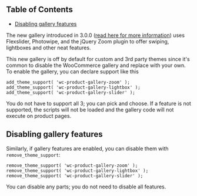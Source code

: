 <!-- START doctoc generated TOC please keep comment here to allow auto update -->
<!-- DON'T EDIT THIS SECTION, INSTEAD RE-RUN doctoc TO UPDATE -->
## Table of Contents

- [Disabling gallery features](#disabling-gallery-features)

<!-- END doctoc generated TOC please keep comment here to allow auto update -->

The new gallery introduced in 3.0.0 ([read here for more information](https://woocommerce.wordpress.com/2016/10/19/new-product-gallery-merged-in-to-core-for-2-7/)) uses Flexslider, Photowipe, and the jQuery Zoom plugin to offer swiping, lightboxes and other neat features.

This new gallery is off by default for custom and 3rd party themes since it's common to disable the WooCommerce gallery and replace with your own. To enable the gallery, you can declare support like this

```
add_theme_support( 'wc-product-gallery-zoom' );
add_theme_support( 'wc-product-gallery-lightbox' );
add_theme_support( 'wc-product-gallery-slider' );
```

You do not have to support all 3; you can pick and choose. If a feature is not supported, the scripts will not be loaded and the gallery code will not execute on product pages.

## Disabling gallery features

Similarly, if gallery features are enabled, you can disable them with `remove_theme_support`:

```
remove_theme_support( 'wc-product-gallery-zoom' );
remove_theme_support( 'wc-product-gallery-lightbox' );
remove_theme_support( 'wc-product-gallery-slider' );
```

You can disable any parts; you do not need to disable all features.